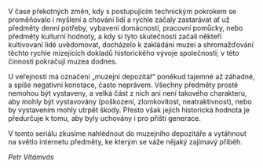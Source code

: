 V čase překotných změn, kdy s postupujícím technickým pokrokem se proměňovalo i myšlení a chování lidí a rychle začaly zastarávat ať už předměty denní potřeby, vybavení domácností, pracovní pomůcky, nebo předměty kulturní hodnoty, a kdy si tyto skutečnosti začali někteří kultivovaní lidé uvědomovat, docházelo k zakládání muzeí a shromažďování těchto rychle mizejících dokladů historického vývoje společnosti; v této činnosti pokračují muzea dodnes.

U veřejnosti má označení „muzejní depozitář“ poněkud tajemné až záhadné, a spíše negativní konotace, často neprávem. Všechny předměty prostě nemohou být vystaveny, a velká část z nich ani není takového charakteru, aby mohly být vystavovány (poškození, zlomkovitost, neatraktivnost), nebo by vystavením mohly utrpět škody. Přesto však jejich historická hodnota je předurčuje k tomu, aby byly uchovány i pro příští generace.

V tomto seriálu zkusíme nahlédnout do muzejního depozitáře a vytáhnout na světlo internetu předměty, ke kterým se váže nějaký zajímavý příběh.

_Petr Vítámvás_
